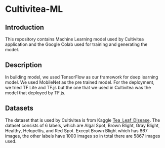 # Cultivitea-ML
## Introduction
This repository contains Machine Learning model used by Cultivitea application and the Google Colab used for training and generating the model.
## Description
In building model, we used TensorFlow as our framework for deep learning model. We used MobileNet as the pre trained model. For the deployment, we tried TF Lite and TF.js but the one that we used in Cultivitea was the model that deployed by TF.js.
## Datasets
The dataset that is used by Cultivitea is from Kaggle [Tea_Leaf_Disease](https://www.kaggle.com/datasets/saikatdatta1994/tea-leaf-disease/data). The dataset consists of 6 labels, which are Algal Spot, Brown Blight, Gray Blight, Healthy, Helopeltis, and Red Spot. Except Brown Blight which has 867 images, the other labels have 1000 images so in total there are 5867 images used.